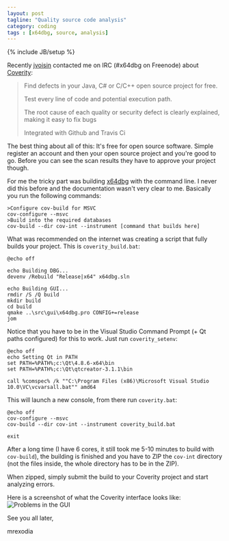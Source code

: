 ```yaml
---
layout: post
tagline: "Quality source code analysis"
category: coding
tags : [x64dbg, source, analysis]
---
```

{% include JB/setup %}

Recently [jvoisin](http://dustri.org) contacted me on IRC (#x64dbg on Freenode) about [Coverity](https://scan.coverity.com):

> Find defects in your Java, C# or C/C++ open source project for free.
> 
> Test every line of code and potential execution path.
> 
> The root cause of each quality or security defect is clearly explained, making it easy to fix bugs
> 
> Integrated with Github and Travis Ci

The best thing about all of this: It's free for open source software. Simple register an account and then your open source project and you're good to go. Before you can see the scan results they have to approve your project though.

For me the tricky part was building [x64dbg](http://x64dbg.com) with the command line. I never did this before and the documentation wasn't very clear to me. Basically you run the following commands:

```
>Configure cov-build for MSVC
cov-configure --msvc
>Build into the required databases
cov-build --dir cov-int --instrument [command that builds here]
```

What was recommended on the internet was creating a script that fully builds your project. This is `coverity_build.bat`:

```
@echo off

echo Building DBG...
devenv /Rebuild "Release|x64" x64dbg.sln

echo Building GUI...
rmdir /S /Q build
mkdir build
cd build
qmake ..\src\gui\x64dbg.pro CONFIG+=release
jom
```

Notice that you have to be in the Visual Studio Command Prompt (+ Qt paths configured) for this to work. Just run `coverity_setenv`:

```
@echo off
echo Setting Qt in PATH
set PATH=%PATH%;c:\Qt\4.8.6-x64\bin
set PATH=%PATH%;c:\Qt\qtcreator-3.1.1\bin

call %comspec% /k ""C:\Program Files (x86)\Microsoft Visual Studio 10.0\VC\vcvarsall.bat"" amd64
```

This will launch a new console, from there run `coverity.bat`:

```
@echo off
cov-configure --msvc
cov-build --dir cov-int --instrument coverity_build.bat

exit
```

After a long time (I have 6 cores, it still took me 5-10 minutes to build with `cov-build`), the building is finished and you have to ZIP the `cov-int` directory (not the files inside, the whole directory has to be in the ZIP).

When zipped, simply submit the build to your Coverity project and start analyzing errors.

Here is a screenshot of what the Coverity interface looks like:
![Problems in the GUI](/images/coverity_screenshot.png)

See you all later,

mrexodia